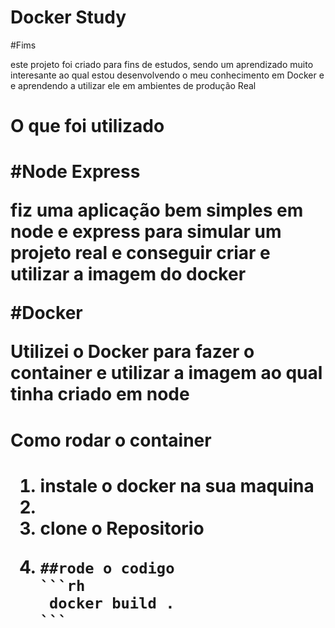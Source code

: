 <h1>Docker Study</h1>

#Fims 

<p>este projeto foi criado para fins de estudos,  sendo um aprendizado muito interesante ao qual estou desenvolvendo o meu conhecimento em Docker e
e aprendendo a utilizar ele em ambientes de produção Real
<p/>

<h1>O que foi utilizado<h1/>

#Node Express 

<p>fiz uma aplicação bem simples em node e express para simular um projeto real e conseguir criar e utilizar a imagem do docker<p/>

#Docker 

<p> Utilizei o Docker para fazer o container e utilizar a imagem ao qual tinha criado em node <p/>

<h1>Como rodar o container <h1/>


<ol>
    <li>instale o docker na sua maquina <li/>  
    <li>clone o Repositorio<li/>

    ##rode o codigo 
    ```rh
     docker build . 
    ```
</ol>

